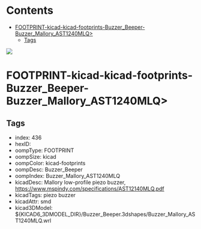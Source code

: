 



Contents
========

* [FOOTPRINT-kicad-kicad-footprints-Buzzer_Beeper-Buzzer_Mallory_AST1240MLQ>](#footprint-kicad-kicad-footprints-buzzer_beeper-buzzer_mallory_ast1240mlq)
	* [Tags](#tags)
  
![][im]
# FOOTPRINT-kicad-kicad-footprints-Buzzer_Beeper-Buzzer_Mallory_AST1240MLQ>

## Tags

- index: 436
- hexID: 
- oompType: FOOTPRINT
- oompSize: kicad
- oompColor: kicad-footprints
- oompDesc: Buzzer_Beeper
- oompIndex: Buzzer_Mallory_AST1240MLQ
- kicadDesc: Mallory low-profile piezo buzzer, https://www.mspindy.com/specifications/AST12140MLQ.pdf
- kicadTags: piezo buzzer
- kicadAttr: smd
- kicad3DModel: ${KICAD6_3DMODEL_DIR}/Buzzer_Beeper.3dshapes/Buzzer_Mallory_AST1240MLQ.wrl



[im]: image.png

